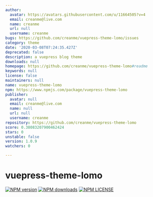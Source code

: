```yaml
---
author:
  avatar: https://avatars.githubusercontent.com/u/11664505?v=4
  email: creanme@live.com
  name: creanme
  url: null
  username: creanme
bugs: https://github.com/creanme/vuepress-theme-lomo/issues
category: theme
date: '2020-03-08T07:24:35.427Z'
deprecated: false
description: a vuepress blog theme
downloads: null
homepage: https://github.com/creanme/vuepress-theme-lomo#readme
keywords: null
license: false
maintainers: null
name: vuepress-theme-lomo
npm: https://www.npmjs.com/package/vuepress-theme-lomo
publisher:
  avatar: null
  email: creanme@live.com
  name: null
  url: null
  username: creanme
repository: https://github.com/creanme/vuepress-theme-lomo
score: 0.38083207900462424
stars: 0
unstable: false
version: 1.0.9
watchers: 0

---
```


# vuepress-theme-lomo

[![NPM version](https://badgen.net/npm/v/vuepress-theme-lomo)](https://npmjs.com/package/vuepress-theme-lomo) [![NPM downloads](https://badgen.net/npm/dm/vuepress-theme-lomo)](https://npmjs.com/package/vuepress-theme-lomo)
[![NPM LICENSE](https://badgen.net/npm/license/vuepress-theme-lomo)](https://github.com/vuepressjs/vuepress-theme-lomo/blob/master/LICENSE)